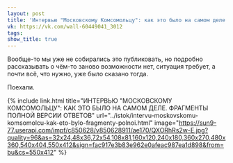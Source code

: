 ```yaml
---
layout: post
title: 'Интервью "Московскому Комсомольцу": как это было на самом деле. Фрагменты полной версии ответов'
vk: https://vk.com/wall-60449041_3012
tags: 
show_title: true
---
```

Вообще-то мы уже не собирались это публиковать, но подробно рассказывать о чём-то заново возможности нет, ситуация требует, а почти всё, что нужно, уже было сказано тогда.

Поехали.

{% include link.html title="ИНТЕРВЬЮ \"МОСКОВСКОМУ КОМСОМОЛЬЦУ\": КАК ЭТО БЫЛО НА САМОМ ДЕЛЕ. ФРАГМЕНТЫ ПОЛНОЙ ВЕРСИИ ОТВЕТОВ" url="../istok/intervu-moskovskomu-komsomolcu-kak-eto-bylo-fragmenty-polnoi.html" image="https://sun9-77.userapi.com/impf/c850628/v850628911/ae170/QXORhRs2w-E.jpg?quality=96&as=32x24,48x36,72x54,108x81,160x120,240x180,360x270,480x360,540x404,550x412&sign=fac917e3b83e962e0afeac987ea1d898&from=bu&cs=550x412" %}